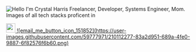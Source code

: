 ![Hello I'm Crystal Harris Freelancer, Developer, Systems Engineer, Mom. Images of all tech stacks proficent in](https://user-images.githubusercontent.com/59777971/210111290-4ba2ba3c-699e-4377-ad0d-64a9deed9420.jpg)
<p>
  <a href="https://www.linkedin.com/in/mokkapps">
    <img src="https://img.shields.io/badge/linkedin-%230077B5.svg?&style=for-the-badge&logo=linkedin&logoColor=white"     height=25>
  </a> 
  <a href="https://www.instagram.com/mokkapps/">
  ![email_me_button_icon_151852](https://user-images.githubusercontent.com/59777971/210112277-83a2d951-689a-4fe0-9887-6f82576f6b60.png)
  </a> 
</p>
<!--
**Crystal-Harris/Crystal-Harris** is a ✨ _special_ ✨ repository because its `README.md` (this file) appears on your GitHub profile.

Here are some ideas to get you started:

- 🔭 I’m currently working on ...
- 🌱 I’m currently learning ...
- 👯 I’m looking to collaborate on ...
- 🤔 I’m looking for help with ...
- 💬 Ask me about ...
- 📫 How to reach me: ...
- 😄 Pronouns: ...
- ⚡ Fun fact: ...
-->
